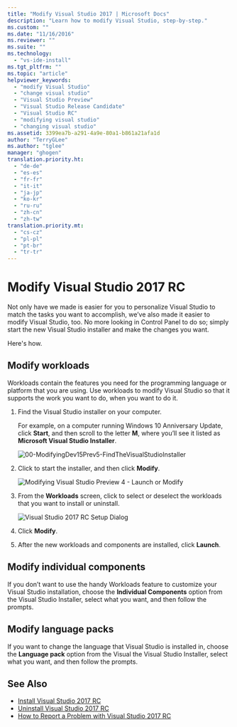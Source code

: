 ```yaml
---
title: "Modify Visual Studio 2017 | Microsoft Docs"
description: "Learn how to modify Visual Studio, step-by-step."
ms.custom: ""
ms.date: "11/16/2016"
ms.reviewer: ""
ms.suite: ""
ms.technology:
  - "vs-ide-install"
ms.tgt_pltfrm: ""
ms.topic: "article"
helpviewer_keywords:
  - "modify Visual Studio"
  - "change visual studio"
  - "Visual Studio Preview"
  - "Visual Studio Release Candidate"
  - "Visual Studio RC"
  - "modifying visual studio"
  - "changing visual studio"
ms.assetid: 3399ea7b-a291-4a9e-80a1-b861a21afa1d
author: "TerryGLee"
ms.author: "tglee"
manager: "ghogen"
translation.priority.ht:
  - "de-de"
  - "es-es"
  - "fr-fr"
  - "it-it"
  - "ja-jp"
  - "ko-kr"
  - "ru-ru"
  - "zh-cn"
  - "zh-tw"
translation.priority.mt:
  - "cs-cz"
  - "pl-pl"
  - "pt-br"
  - "tr-tr"
---
```

# Modify Visual Studio 2017 RC
Not only have we made is easier for you to personalize Visual Studio to match the tasks you want to accomplish, we’ve also made it easier to modify Visual Studio, too. No more looking in Control Panel to do so; simply start the new Visual Studio installer and make the changes you want.  

 Here's how.  

## Modify workloads  
 Workloads contain the features you need for the programming language or platform that you are using. Use workloads to modify Visual Studio so that it supports the work you want to do, when you want to do it.  

1.  Find the Visual Studio installer on your computer.  

     For example, on a computer running Windows 10 Anniversary Update, click **Start**, and then scroll to the letter **M**, where you’ll see it listed as **Microsoft Visual Studio Installer**.  

     ![00-ModifyingDev15Prev5-FindTheVisualStudioInstaller](../install/media/00-modifyingdev15prev5-findthevisualstudioinstaller.png)

2.  Click to start the installer, and then click **Modify**.  

     ![Modifying Visual Studio Preview 4 &#45; Launch or Modify](../install/media/01-modifyingdev15prev4_launchormodify.png "01-ModifyingDev15Prev4_LaunchOrModify")  

3.  From the **Workloads** screen, click to select or deselect the workloads that you want to install or uninstall.  

    ![Visual Studio 2017 RC Setup Dialog](../ide/media/willow1.png "VS20117RC_Setup_screen")

4. Click **Modify**.  

5. After the new workloads and components are installed, click **Launch**.

 ## Modify individual components

If you don’t want to use the handy Workloads feature to customize your Visual Studio installation, choose the **Individual Components** option from the Visual Studio Installer, select what you want, and then follow the prompts.  

## Modify language packs

If you want to change the language that Visual Studio is installed in, choose the **Language pack** option from the Visual the Visual Studio Installer, select what you want, and then follow the prompts.


## See Also  
* [Install Visual Studio 2017 RC](https://go.microsoft.com/fwlink/?linkid=833223)
* [Uninstall Visual Studio 2017 RC](...ide/uninstall-visual-studio.md)
* [How to Report a Problem with Visual Studio 2017 RC](../ide/how-to-report-a-problem-with-visual-studio-2017.md)
